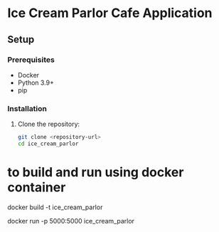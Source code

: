 # Ice Cream Parlor Cafe Application

## Setup

### Prerequisites

- Docker
- Python 3.9+
- pip

### Installation

1. Clone the repository:
   ```bash
   git clone <repository-url>
   cd ice_cream_parlor

# to build and run using docker container

docker build -t ice_cream_parlor 

docker run -p 5000:5000 ice_cream_parlor



